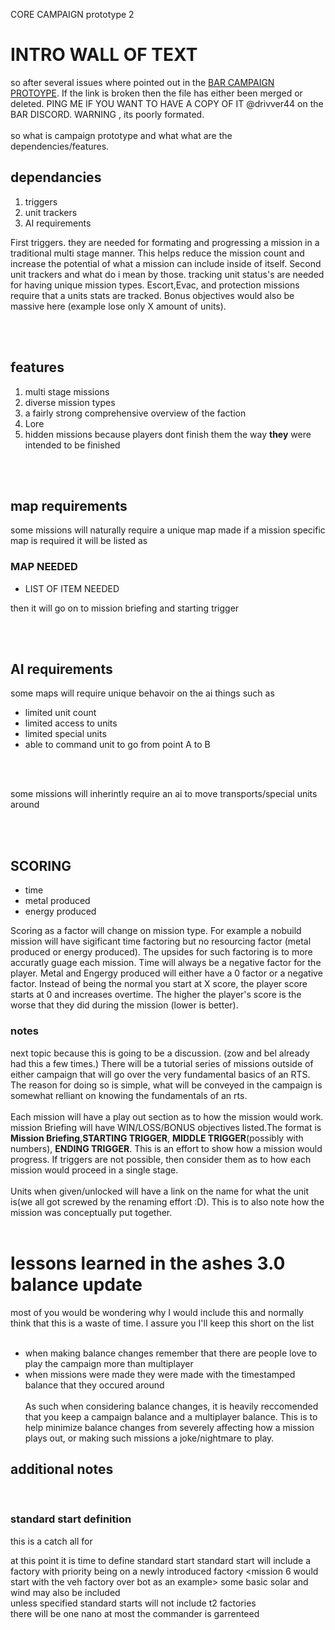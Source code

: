 
CORE CAMPAIGN prototype 2

# INTRO WALL OF TEXT #
so after several issues where pointed out in the [BAR CAMPAIGN PROTOYPE](https://github.com/beyond-all-reason/lore/pull/1). If the link is broken then the file has either been merged or deleted. PING ME IF YOU WANT TO HAVE A COPY OF IT @drivver44 on the BAR DISCORD. WARNING , its  poorly formated.
<br></br>
so what is campaign prototype and what what are the dependencies/features.  

## dependancies ##
1. triggers 
1. unit trackers
1. AI requirements 

First triggers. they are needed for formating and progressing a mission in a traditional multi stage manner. This helps reduce the mission count and increase the potential of what a mission can include inside of itself. Second unit trackers and what do i mean by those. tracking unit status's are needed for having unique mission types. Escort,Evac, and protection missions require that a units stats are tracked. Bonus objectives would also be massive here (example lose only X amount of units).

<br></br>

## features ##

1. multi stage missions 
2. diverse mission types 
3. a fairly strong comprehensive overview of the faction
4. Lore  <yes make that a seeling point pls do. all the lore. all of it. some youtube channel will make vids on lore dont worry. >
5. hidden missions because players dont finish them the way **they** were intended to be finished





<br></br>

## map requirements ##
some missions will naturally require a unique map made
if a mission specific map is required it will be listed as 
### MAP NEEDED ###
* LIST OF ITEM NEEDED

then it will go on to mission briefing and starting trigger




<br></br>

## AI requirements ##
some maps will require unique behavoir on the ai 
things such as 
* limited unit count
* limited access to units 
* limited special units 
* able to command unit to go from point A to B 

<br></br>

some missions will inherintly require an ai to move transports/special units around 



<br></br>

## SCORING ##

* time 
* metal produced 
* energy produced

Scoring as a factor will change on mission type. 
For example a nobuild mission will have sigificant time factoring but no resourcing factor (metal produced or energy produced). The upsides for such factoring is to more accuratly guage each mission. Time will always be a negative factor for the player. Metal and Engergy produced will either have a 0 factor or a negative factor. Instead of being the normal you start at X score, the player score starts at 0 and increases overtime. The higher the player's score is the worse that they did during the mission (lower is better). <everything is just persective  up or down doesnt matter> 

### notes ###

next topic because this is going to be a discussion. (zow and bel already had this a few times.)
There will be a tutorial series of missions outside of either campaign that will go over the very fundamental basics of an RTS. The reason for doing so is simple, what will be conveyed in the campaign is somewhat relliant on knowing the fundamentals of an rts. 
<br></br>
Each mission will have a play out section as to how the mission would work. mission Briefing will have WIN/LOSS/BONUS objectives listed.The format is **Mission Briefing**,**STARTING TRIGGER**, **MIDDLE TRIGGER**(possibly with numbers), **ENDING TRIGGER**. This is an effort to show how a mission would progress. If triggers are not possible, then consider them as to how each mission would proceed in a single stage. 
<br></br>
Units when given/unlocked will have a link on the name for what the unit is(we all got screwed by the renaming effort :D). This is to also note how the mission was conceptually put together. 
<br></br>
# lessons learned in the ashes 3.0 balance update #
most of you would be wondering why I would include this and normally think that this is a waste of time. I assure you I'll keep this short on the list
<br></br>
* when making balance changes remember that there are people love to play the campaign more than multiplayer
* when missions were made they were made with the timestamped balance that they occured around 
<br></br>
As such when considering balance changes, it is heavily reccomended that you keep a campaign balance and a multiplayer balance. This is to help minimize balance changes from severely affecting how a mission plays out, or making such missions a joke/nightmare to play.


## additional notes
<br>

### standard start definition ###
this is a catch all for 


at this point it is time to define standard start
standard start will include
a factory with priority being on a newly introduced factory 
<mission 6 would start with the veh factory over bot as an example>
some basic solar and wind may also be included
<br>
unless specified standard starts will not include t2 factories
<br>
there will be one nano at most 
the commander is garrenteed 
